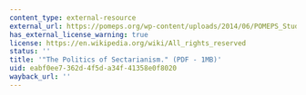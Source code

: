 ```yaml
---
content_type: external-resource
external_url: https://pomeps.org/wp-content/uploads/2014/06/POMEPS_Studies4_Sectarianism.pdf
has_external_license_warning: true
license: https://en.wikipedia.org/wiki/All_rights_reserved
status: ''
title: '"The Politics of Sectarianism." (PDF - 1MB)'
uid: eabf0ee7-362d-4f5d-a34f-41358e0f8020
wayback_url: ''
---
```

